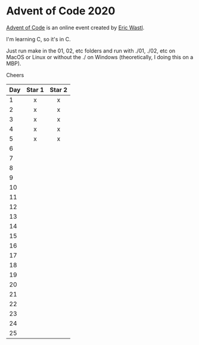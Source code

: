 # Advent of Code 2020

[Advent of Code](http://adventofcode.com) is an online event created by [Eric Wastl](https://twitter.com/ericwastl).

I'm learning C, so it's in C.

Just run make in the 01, 02, etc folders and run with ./01, ./02, etc on MacOS or Linux or without the ./ on Windows (theoretically, I doing this on a MBP).

Cheers

| Day | Star 1 | Star 2 | 
|---|:---:|:---:|
| 1 | x | x |
| 2 | x | x |
| 3 | x | x |
| 4 | x | x |
| 5 | x | x |
| 6 | | |
| 7 | | |
| 8 | | |
| 9 | | |
| 10 | | |
| 11 | | |
| 12 | | |
| 13 | | |
| 14 | | |
| 15 | | |
| 16 | | |
| 17 | | |
| 18 | | |
| 19 | | |
| 20 | | |
| 21 | | |
| 22 | | |
| 23 | | |
| 24 | | |
| 25 | | |